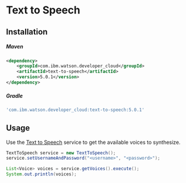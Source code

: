 # Text to Speech

## Installation

##### Maven
```xml
<dependency>
	<groupId>com.ibm.watson.developer_cloud</groupId>
	<artifactId>text-to-speech</artifactId>
	<version>5.0.1</version>
</dependency>
```

##### Gradle
```gradle
'com.ibm.watson.developer_cloud:text-to-speech:5.0.1'
```

## Usage
Use the [Text to Speech][text_to_speech] service to get the available voices to synthesize.

```java
TextToSpeech service = new TextToSpeech();
service.setUsernameAndPassword("<username>", "<password>");

List<Voice> voices = service.getVoices().execute();
System.out.println(voices);
```

[text_to_speech]: https://console.bluemix.net/docs/services/text-to-speech/index.html
